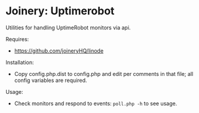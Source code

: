 # Joinery: Uptimerobot

Utilities for handling UptimeRobot monitors via api.

Requires:
* https://github.com/joineryHQ/linode


Installation:
* Copy config.php.dist to config.php and edit per comments in that file; all config
  variables are required.

Usage: 
* Check monitors and respond to events: `poll.php -h` to see usage.